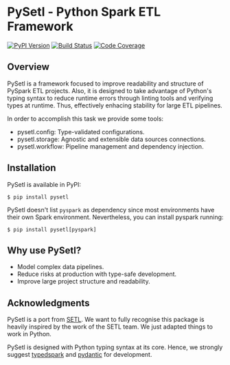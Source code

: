 PySetl - Python Spark ETL Framework
============================================
[![PyPI Version][pypi-image]][pypi-url]
[![Build Status][build-image]][build-url]
[![Code Coverage][coverage-image]][coverage-url]


Overview
--------------------------------------------
PySetl is a framework focused to improve readability and structure of PySpark
ETL projects. Also, it is designed to take advantage of Python's typing syntax
to reduce runtime errors through linting tools and verifying types at runtime.
Thus, effectively enhacing stability for large ETL pipelines.

In order to accomplish this task we provide some tools:

- pysetl.config: Type-validated configurations.
- pysetl.storage: Agnostic and extensible data sources connections.
- pysetl.workflow: Pipeline management and dependency injection.


Installation
--------------------------------------------
PySetl is available in PyPI:

```
$ pip install pysetl
```

PySetl doesn't list `pyspark` as dependency since most environments have their own
Spark environment. Nevertheless, you can install pyspark running:

```
$ pip install pysetl[pyspark]
```

Why use PySetl?
--------------------------------------------
- Model complex data pipelines.
- Reduce risks at production with type-safe development.
- Improve large project structure and readability.

Acknowledgments
--------------------------------------------

PySetl is a port from [SETL](https://setl-framework.github.io/setl/).  We want
to fully recognise this package is heavily inspired by the work of the SETL
team. We just adapted things to work in Python. 

PySetl is designed with Python typing syntax at its core. Hence, we strongly
suggest [typedspark](https://typedspark.readthedocs.io/en/latest/) and
[pydantic](https://docs.pydantic.dev/latest/) for development.

[pypi-image]: https://img.shields.io/pypi/v/pysetl
[pypi-url]: https://pypi.org/project/pysetl
[build-image]: https://github.com/JhossePaul/pysetl/actions/workflows/python-package.yml/badge.svg
[build-url]: https://github.com/JhossePaul/pysetl/actions/workflows/python-package.yml
[coverage-image]: https://codecov.io/gh/JhossePaul/pysetl/branch/main/graph/badge.svg
[coverage-url]: https://codecov.io/gh/JhossePaul/pysetl